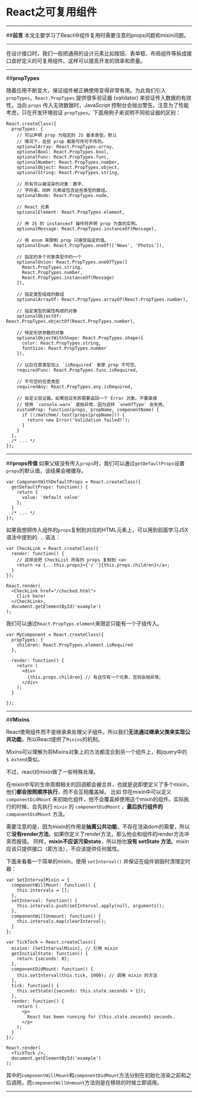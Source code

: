﻿# React之可复用组件


---

##**前言**
本文主要学习了React中组件复用时需要注意的props问题和mixin问题。

---

在设计接口时，我们一般把通用的设计元素比如按钮、表单框、布局组件等拆成接口良好定义的可复用组件。这样可以提高开发的效率和质量。

---

##**propTypes**

随着应用不断变大，保证组件被正确使用变得非常有用。为此我们引入 `propTypes`。`React.PropTypes` 提供很多验证器 (validator) 来验证传入数据的有效性。当向 `props` 传入无效数据时，JavaScript 控制台会抛出警告。注意为了性能考虑，只在开发环境验证 `propTypes`。下面用例子来说明不同验证器的区别：

```
React.createClass({
  propTypes: {
    // 可以声明 prop 为指定的 JS 基本类型。默认
    // 情况下，这些 prop 都是可传可不传的。
    optionalArray: React.PropTypes.array,
    optionalBool: React.PropTypes.bool,
    optionalFunc: React.PropTypes.func,
    optionalNumber: React.PropTypes.number,
    optionalObject: React.PropTypes.object,
    optionalString: React.PropTypes.string,

    // 所有可以被渲染的对象：数字，
    // 字符串，DOM 元素或包含这些类型的数组。
    optionalNode: React.PropTypes.node,

    // React 元素
    optionalElement: React.PropTypes.element,

    // 用 JS 的 instanceof 操作符声明 prop 为类的实例。
    optionalMessage: React.PropTypes.instanceOf(Message),

    // 用 enum 来限制 prop 只接受指定的值。
    optionalEnum: React.PropTypes.oneOf(['News', 'Photos']),

    // 指定的多个对象类型中的一个
    optionalUnion: React.PropTypes.oneOfType([
      React.PropTypes.string,
      React.PropTypes.number,
      React.PropTypes.instanceOf(Message)
    ]),

    // 指定类型组成的数组
    optionalArrayOf: React.PropTypes.arrayOf(React.PropTypes.number),

    // 指定类型的属性构成的对象
    optionalObjectOf: React.PropTypes.objectOf(React.PropTypes.number),

    // 特定形状参数的对象
    optionalObjectWithShape: React.PropTypes.shape({
      color: React.PropTypes.string,
      fontSize: React.PropTypes.number
    }),

    // 以后任意类型加上 `isRequired` 来使 prop 不可空。
    requiredFunc: React.PropTypes.func.isRequired,

    // 不可空的任意类型
    requiredAny: React.PropTypes.any.isRequired,

    // 自定义验证器。如果验证失败需要返回一个 Error 对象。不要直接
    // 使用 `console.warn` 或抛异常，因为这样 `oneOfType` 会失效。
    customProp: function(props, propName, componentName) {
      if (!/matchme/.test(props[propName])) {
        return new Error('Validation failed!');
      }
    }
  },
  /* ... */
});

```

---
##**props传值**
如果父级没有传入`props`时，我们可以通过`getDefaultProps`设置`props`的默认值，该结果会被缓存。

```
var ComponentWithDefaultProps = React.createClass({
  getDefaultProps: function() {
    return {
      value: 'default value'
    };
  }
  /* ... */
});
```

如果我想把传入组件的`props`复制到对应的HTML元素上，可以用到前面学习JSX语法中提到的`...`语法：

```
var CheckLink = React.createClass({
  render: function() {
    // 这样会把 CheckList 所有的 props 复制到 <a>
    return <a {...this.props}>{'√ '}{this.props.children}</a>;
  }
});

React.render(
  <CheckLink href="/checked.html">
    Click here!
  </CheckLink>,
  document.getElementById('example')
);
```

我们可以通过`React.PropTyps.element`来限定只能有一个子级传入。

```
var MyComponent = React.createClass({
  propTypes: {
    children: React.PropTypes.element.isRequired
  },

  render: function() {
    return (
      <div>
        {this.props.children} // 有且仅有一个元素，否则会抛异常。
      </div>
    );
  }

});
```

---

##**Mixins**

React使用组件而不是继承来处理父子组件。所以我们**无法通过继承父类来实现公共功能**，所以React提供了`Mixins`的机制。

Mixins可以理解为将Mixins对象上的方法都混合到另一个组件上，和jquery中的`$.extend`类似。

不过，react对mixin做了一些特殊处理。

在mixin中写的生命周期相关的回调都会被合并，也就是说即使定义了多个mixin，他们**都会按照顺序执行**，而不会互相覆盖掉。
比如 你在mixin中可以定义 `componentDidMount` 来初始化组件，他不会覆盖掉使用这个mixin的组件。实际执行的时候，会先执行 `mixin` 的 `componentDidMount` ，**最后执行组件的** `componentDidMount` 方法。

需要注意的是，因为mixin的作用是**抽离公共功能**，不存在渲染dom的需要，所以它**没有render方法**。如果你定义了render方法，那么他会和组件的render方法冲突而报错。
同样，**mixin不应该污染state**，所以他也**没有 setState 方法**。mixin应该只提供接口（即方法），不应该提供任何属性。

下面来看看一个简单的mixin，使用 `setInterval()` 并保证在组件销毁时清理定时器：

```
var SetIntervalMixin = {
  componentWillMount: function() {
    this.intervals = [];
  },
  setInterval: function() {
    this.intervals.push(setInterval.apply(null, arguments));
  },
  componentWillUnmount: function() {
    this.intervals.map(clearInterval);
  }
};

var TickTock = React.createClass({
  mixins: [SetIntervalMixin], // 引用 mixin
  getInitialState: function() {
    return {seconds: 0};
  },
  componentDidMount: function() {
    this.setInterval(this.tick, 1000); // 调用 mixin 的方法
  },
  tick: function() {
    this.setState({seconds: this.state.seconds + 1});
  },
  render: function() {
    return (
      <p>
        React has been running for {this.state.seconds} seconds.
      </p>
    );
  }
});

React.render(
  <TickTock />,
  document.getElementById('example')
);
```

其中的`componentWillMount`和`componentDidMount`方法分别在初始化渲染之前和之后调用，而`componentWillUnmount`方法则是在移除的时候立即调用。

---

